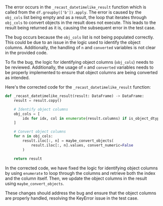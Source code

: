 The error occurs in the `_recast_datetimelike_result` function which is called from the `df.groupby(['b']).apply`. The error is caused by the `obj_cols` list being empty and as a result, the loop that iterates through `obj_cols` to convert objects in the result does not execute. This leads to the result being returned as it is, causing the subsequent error in the test case.

The bug occurs because the `obj_cols` list is not being populated correctly. This could be due to an issue in the logic used to identify the object columns. Additionally, the handling of `n` and `converted` variables is not clear in the provided code.

To fix the bug, the logic for identifying object columns (`obj_cols`) needs to be reviewed. Additionally, the usage of `n` and `converted` variables needs to be properly implemented to ensure that object columns are being converted as intended.

Here's the corrected code for the `_recast_datetimelike_result` function:

```python
def _recast_datetimelike_result(result: DataFrame) -> DataFrame:
    result = result.copy()

    # Identify object columns
    obj_cols = [
        idx for idx, col in enumerate(result.columns) if is_object_dtype(result.dtypes[col])
    ]

    # Convert object columns
    for n in obj_cols:
        result.iloc[:, n] = maybe_convert_objects(
            result.iloc[:, n].values, convert_numeric=False
        )

    return result
```

In the corrected code, we have fixed the logic for identifying object columns by using `enumerate` to loop through the columns and retrieve both the index and the column itself. Then, we update the object columns in the result using `maybe_convert_objects`.

These changes should address the bug and ensure that the object columns are properly handled, resolving the KeyError issue in the test case.
